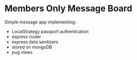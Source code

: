 # Members Only Message Board

Simple message app implementing:
- LocalStrategy passport authentication
- express router
- express data sanitizers
- stored on mongoDB
- pug views
